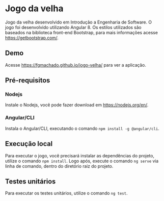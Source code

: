 # Jogo da velha
Jogo da velha desenvolvido em Introdução a Engenharia de Software.
O jogo foi desenvolvido utilizando Angular 8.
Os estilos utilizados são baseados na biblioteca front-end Bootstrap, para mais informações acesse https://getbootstrap.com/.

## Demo
Acesse https://fgmachado.github.io/jogo-velha/ para ver a aplicação.

## Pré-requisitos

### Nodejs
Instale o Nodejs, você pode fazer download em https://nodejs.org/en/.

### Angular/CLI
Instala o Angular/CLI, executando o comando `npm install -g @angular/cli`.

## Execução local
Para executar o jogo, você precisará instalar as dependências do projeto, utilize o comando `npm install`.
Logo após, execute o comando `ng serve` via linha de comando, dentro do diretório raiz do projeto.

## Testes unitários
Para executar os testes unitários, utilize o comando `ng test`.